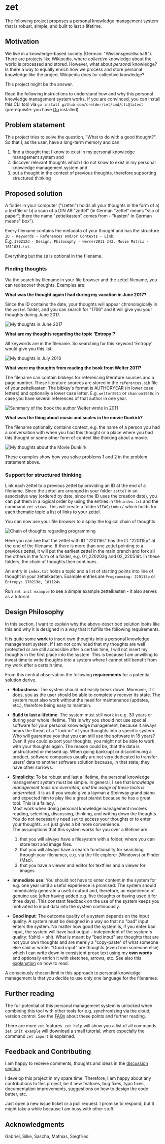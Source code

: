 # zet

The following project proposes a personal knowledge management system that is robust, simple, and built to last a
lifetime.

## Motivation

We live in a knowledge-based society (German: "Wissensgesellschaft"). There are projects like Wikipedia, where
*collective* knowledge about the world is processed and stored. However, what about *personal* knowledge? Is there a way
to equally enrich how we process and store personal knowledge like the project Wikipedia does for collective knowledge?

This project might be the answer.

Read the following instructions to understand how and why this personal knowledge management system works. If you are
convinced, you can install this CLI tool via `go install github.com/crelder/zet/cmd/cli@latest` (prerequisite: you
have [Go](https://go.dev/doc/install) installed)

## Problem statement

This project tries to solve the question, "What to do with a good thought?". So that I, as the user, have a long-term
memory and can

1. find a thought that I know to exist in my personal knowledge management system and
2. discover relevant thoughts which I do not know to exist in my personal knowledge management system and
3. put a thought in the context of previous thoughts, therefore supporting structured thinking

## Proposed solution

A folder in your computer ("/zettel") holds all your thoughts in the form of a) a textfile or b) a scan of a DIN A6 "zettel" (in German "zettel" means "slip of paper"; there the name "zettelkasten" comes from - "kasten" in German means"
box").

Every filename contains the metadata of your thought and has the structure   
`ID - Keywords - References and/or Contexts - Link`.  
E.g. `170212d - Design, Philosophy - werner2011 243, Movie Matrix - 161103f.txt`.  

Everything but the `ID` is optional in the filename.

### Finding thoughts

Via the search by filename in your file browser and the zettel filename, you can rediscover thoughts. Examples are:

**What was the thought again I had during my vacation in June 2017?**

Since the ID contains the date, your thoughts will appear chronologically in the `zettel` folder, and you can search
for "1706" and it will give you your thoughts during June 2017.

![My thoughts in June 2017](https://github.com/crelder/zettelkasten/blob/master/pictures/search-date-june.PNG)

**What are my thoughts regarding the topic 'Entropy'?**

All keywords are in the filename. So searching for this keyword 'Entropy' would give you this list:

![My thoughts in July 2016](https://github.com/crelder/zettelkasten/blob/master/pictures/search-topic-entropie.PNG)

**What were my thoughts from reading the book from Welter 2011?**

The filename can contain bibkeys for referencing literature sources and a page number. These literature sources are
stored in the `references.bib` file of your zettelkasten. The bibkey's format is AUTHORYEAR (in lower case letters) and
optionally a lower case letter. E.g. `welter2011` or `shannon1948c` in case you have several
references of that author in one year.

![Summary of the book the author Welter wrote in 2011](https://github.com/crelder/zettelkasten/blob/master/pictures/search-source-welter.PNG)

**What was the thing about music and scales in the movie Dunkirk?**

The filename optionally contains context, e.g. the name of a person you had a conversation with when you had this
thought or a place where you had this thought or some other form of context like thinking about a movie.

![My thoughts about the Movie Dunkirk](https://github.com/crelder/zettelkasten/blob/master/pictures/search-source-dunkirk.PNG)

These examples show how you solve problems 1 and 2 in the problem statement above.

### Support for structured thinking

Link each zettel to a previous zettel by providing an ID at the end of a filename. Since the zettel are arranged in your
folder `zettel` in an associative way (ordered by date, since the ID uses the creation date), you can put them in a
logical order by using the entries in the `index.txt` and the command `zet views`. This will create a
folder `VIEWS/index/` which holds for each thematic topic a list of links to your zettel.

You can now use your file browser to display the logical chain of thoughts.

![Chain of thoughts regarding programming](https://github.com/crelder/zettelkasten/blob/b18913a74bccb2dd8abd035e94b9f69371c21d38/pictures/search-structured-thinking.png)

Here you can see that the zettel with ID "220116s" has the ID "220115p" at the end of the filename. If there is more
than one zettel pointing to a previous zettel, it will put the earliest zettel in the main branch and fork all the
others in the form of a folder, e.g. 01_220202g and 02_220519t. In these folders, the chain of thoughts then continues.

An entry in `index.txt` holds a topic and a list of starting points into line of thought in your zettelkasten. Example entries are `Programming: 220115p` or `Entropy: 170213d, 181124s`.

Run `zet init example` to see a simple example zettelkasten - it also serves as a tutorial.

## Design Philosophy

In this section, I want to explain why the above-described solution looks like this and why it is designed in a way that
it fulfills the following requirements.

It is quite some **work** to insert own thoughts into a personal knowledge management system. If I am not convinced that
my thoughts are well protected or are still accessible after a certain time, I will not insert my thoughts in the first
place into the system. This is because I am unwilling to invest time to write thoughts into a system where I cannot
still benefit from my work after a certain time.

From this central observation the following **requirements** for a potential solution derive.

* **Robustness**: The system should not easily break down. Moreover, if it does, you as the user should be able to
  completely recover its state. The system must also work without the need for maintenance (updates, etc.), therefore
  being easy to maintain.

* **Build to last a lifetime**: The system must still work in e.g. 30 years or during your whole lifetime. This is why
  you should not use special software for your personal knowledge management, because it always bears the threat of a "
  look in" of your thoughts into a specific system. Who will guarantee you that you can still use the software in 15
  years? Even if you could export your thoughts, you might not be able to work with your thoughts again. The reason
  could be, that the data is unstructured or messed up. When going bankrupt or discontinuing a product, software
  companies usually are not very dedicated to transfer users' data to another software solution because, in that state,
  they have other sorrows.

* **Simplicity**: To be robust and last a lifetime, the personal knowledge management system must be simple. In general,
  I see that *knowledge management tools are overrated, and the usage of these tools is underrated*. It is as if you
  would give a layman a Steinway grand piano and expected him to play like a great pianist because he has a great tool.
  This is a fallacy.  
  Most work when doing personal knowledge management involves reading, selecting, discussing, thinking, and writing down
  the thoughts.  
  You do not necessarily need `zet` to access your thoughts or to enter your thoughts. `zet` just gives a bit more
  convenience.  
  The assumptions that this system works for you over a lifetime are:

    1. that you will always have a filesystem with a folder, where you can store text and image files.
    2. that you will always have a search functionality for searching through your filenames, e.g. via the file
       explorer (Windows) or Finder (Mac).
    3. that you have a viewer and editor for textfiles and a viewer for images.

* **Immediate use**: You should not have to enter content in the system for e.g. one year until a useful experience is
  promised. The system should immediately generate a useful output and, therefore, an experience of genuine use (after
  having added e.g. five thoughts or having used it for three days). This constant feedback on the use of the system
  keeps you motivated to input data into the system continuously.

* **Good input**: The outcome quality of a system depends on the input quality. A system must be designed in a way so
  that no "bad" input enters the system. No matter how good the system is, if you enter bad input, the system will have
  bad output - independent of the system's quality: f(shit) = shit. What is meant by "bad input" are thoughts that are
  not your own thoughts and are merely a "copy-paste" of what someone else said or wrote. "Good input" are thoughts
  (even from someone else) which I can write down in consistent prose text using my **own words** and optionally enrich
  it with sketches, arrows, etc. See also
  this [explanation](https://strengejacke.wordpress.com/2007/08/04/lesen-lernen/)
  on how to read.

A consciously chosen limit in this approach to personal knowledge management is that you decide to use only one language
for the filenames.

## Further reading

The full potential of this personal management system is unlocked when combining this tool with other tools for e.g.
synchronizing via the cloud, version control. See the [FAQs](docs/FAQ.md) about these points and further reading.

There are more `zet` features. `zet help` will show you a list of all commands. `zet init example` will download a small
tutorial, where especially the command `zet import` is explained.

## Feedback and Contributing

I am happy to receive comments, thoughts and ideas in
the [discussion section](https://github.com/crelder/zet/discussions/1).

I develop this project in my spare time. Therefore, I am happy about any contributions to this project, be it new
features, bug fixes, typo fixes, documentation improvements, suggestions on how to design the code better, etc.

Just open a new issue ticket or a pull request. I promise to respond, but it might take a while because I am busy with
other stuff.

## Acknowledgments

Gabriel, Silke, Sascha, Mathias, Siegfried